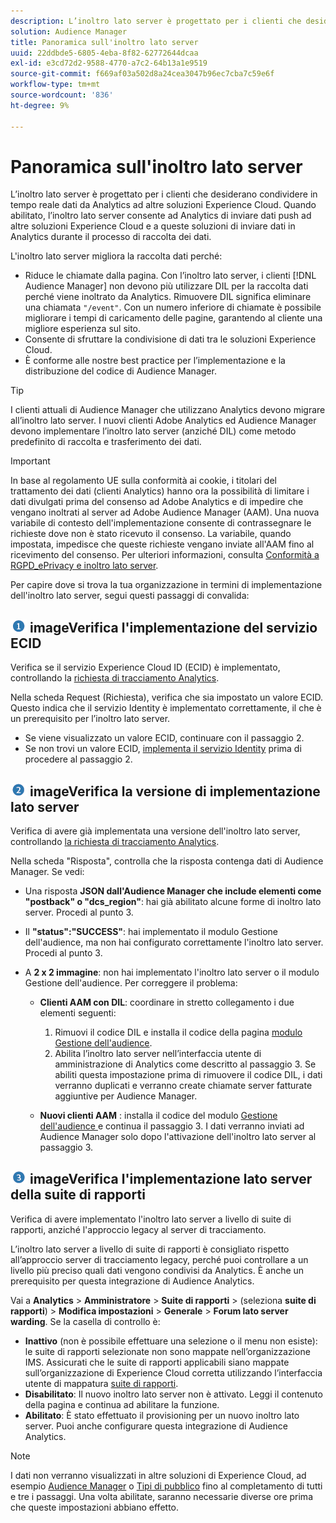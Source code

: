 ```yaml
---
description: L’inoltro lato server è progettato per i clienti che desiderano condividere in tempo reale dati da Analytics ad altre soluzioni Experience Cloud. Quando abilitato, l’inoltro lato server consente ad Analytics di inviare dati push ad altre soluzioni Experience Cloud e a queste soluzioni di inviare dati in Analytics durante il processo di raccolta dei dati.
solution: Audience Manager
title: Panoramica sull'inoltro lato server
uuid: 22ddbde5-6805-4eba-8f82-62772644dcaa
exl-id: e3cd72d2-9588-4770-a7c2-64b13a1e9519
source-git-commit: f669af03a502d8a24cea3047b96ec7cba7c59e6f
workflow-type: tm+mt
source-wordcount: '836'
ht-degree: 9%

---
```


# Panoramica sull&#39;inoltro lato server

L’inoltro lato server è progettato per i clienti che desiderano condividere in tempo reale dati da Analytics ad altre soluzioni Experience Cloud. Quando abilitato, l’inoltro lato server consente ad Analytics di inviare dati push ad altre soluzioni Experience Cloud e a queste soluzioni di inviare dati in Analytics durante il processo di raccolta dei dati.

L&#39;inoltro lato server migliora la raccolta dati perché:

* Riduce le chiamate dalla pagina. Con l’inoltro lato server, i clienti [!DNL Audience Manager] non devono più utilizzare DIL per la raccolta dati perché viene inoltrato da Analytics. Rimuovere DIL significa eliminare una chiamata `"/event"`. Con un numero inferiore di chiamate è possibile migliorare i tempi di caricamento delle pagine, garantendo al cliente una migliore esperienza sul sito.
* Consente di sfruttare la condivisione di dati tra le soluzioni Experience Cloud.
* È conforme alle nostre best practice per l’implementazione e la distribuzione del codice di Audience Manager.

>[!TIP]
>
>I clienti attuali di Audience Manager che utilizzano Analytics devono migrare all’inoltro lato server. I nuovi clienti Adobe Analytics ed Audience Manager devono implementare l’inoltro lato server (anziché DIL) come metodo predefinito di raccolta e trasferimento dei dati.

>[!IMPORTANT]
>In base al regolamento UE sulla conformità ai cookie, i titolari del trattamento dei dati (clienti Analytics) hanno ora la possibilità di limitare i dati divulgati prima del consenso ad Adobe Analytics e di impedire che vengano inoltrati al server ad Adobe Audience Manager (AAM). Una nuova variabile di contesto dell&#39;implementazione consente di contrassegnare le richieste dove non è stato ricevuto il consenso. La variabile, quando impostata, impedisce che queste richieste vengano inviate all&#39;AAM fino al ricevimento del consenso. Per ulteriori informazioni, consulta [Conformità a RGPD_ePrivacy e inoltro lato server](/help/admin/admin/c-server-side-forwarding/ssf-gdpr.md).

Per capire dove si trova la tua organizzazione in termini di implementazione dell&#39;inoltro lato server, segui questi passaggi di convalida:

## ![step1_icon.png ](assets/step1_icon.png) imageVerifica l&#39;implementazione del servizio ECID

Verifica se il servizio Experience Cloud ID (ECID) è implementato, controllando la [richiesta di tracciamento Analytics](https://experienceleague.adobe.com/docs/id-service/using/implementation/test-verify.html).

Nella scheda Request (Richiesta), verifica che sia impostato un valore ECID. Questo indica che il servizio Identity è implementato correttamente, il che è un prerequisito per l’inoltro lato server.

* Se viene visualizzato un valore ECID, continuare con il passaggio 2.
* Se non trovi un valore ECID, [implementa il servizio Identity](https://experienceleague.adobe.com/docs/id-service/using/implementation/implementation-guides.html) prima di procedere al passaggio 2.

## ![step2_icon.png ](assets/step2_icon.png) imageVerifica la versione di implementazione lato server

Verifica di avere già implementata una versione dell&#39;inoltro lato server, controllando [la richiesta di tracciamento Analytics](/help/admin/admin/c-server-side-forwarding/ssf-verify.md).

Nella scheda &quot;Risposta&quot;, controlla che la risposta contenga dati di Audience Manager. Se vedi:

* Una risposta **JSON dall&#39;Audience Manager che include elementi come &quot;postback&quot; o &quot;dcs_region&quot;**: hai già abilitato alcune forme di inoltro lato server. Procedi al punto 3.
* Il **&quot;status&quot;:&quot;SUCCESS&quot;**: hai implementato il modulo Gestione dell&#39;audience, ma non hai configurato correttamente l&#39;inoltro lato server. Procedi al punto 3.
* A **2 x 2 immagine**: non hai implementato l&#39;inoltro lato server o il modulo Gestione dell&#39;audience. Per correggere il problema:

   * **Clienti AAM con DIL**: coordinare in stretto collegamento i due elementi seguenti:

      1. Rimuovi il codice DIL e installa il codice della pagina [modulo Gestione dell&#39;audience](https://experienceleague.adobe.com/docs/audience-manager/user-guide/implementation-integration-guides/integration-other-solutions/audience-management-module.html).
      1. Abilita l’inoltro lato server nell’interfaccia utente di amministrazione di Analytics come descritto al passaggio 3. Se abiliti questa impostazione prima di rimuovere il codice DIL, i dati verranno duplicati e verranno create chiamate server fatturate aggiuntive per Audience Manager.
   * **Nuovi clienti AAM** : installa il codice del modulo  [Gestione dell&#39;audience ](https://experienceleague.adobe.com/docs/audience-manager/user-guide/implementation-integration-guides/integration-other-solutions/audience-management-module.html) e continua il passaggio 3. I dati verranno inviati ad Audience Manager solo dopo l&#39;attivazione dell&#39;inoltro lato server al passaggio 3.


## ![step3_icon.png ](assets/step3_icon.png) imageVerifica l&#39;implementazione lato server della suite di rapporti

Verifica di avere implementato l&#39;inoltro lato server a livello di suite di rapporti, anziché l&#39;approccio legacy al server di tracciamento.

L’inoltro lato server a livello di suite di rapporti è consigliato rispetto all’approccio server di tracciamento legacy, perché puoi controllare a un livello più preciso quali dati vengono condivisi da Analytics. È anche un prerequisito per questa integrazione di Audience Analytics.

Vai a **Analytics** > **Amministratore** > **Suite di rapporti** > (seleziona **suite di rapporti**) > **Modifica impostazioni** > **Generale** > **Forum lato server warding**. Se la casella di controllo è:

* **Inattivo**  (non è possibile effettuare una selezione o il menu non esiste): le suite di rapporti selezionate non sono mappate nell’organizzazione IMS. Assicurati che le suite di rapporti applicabili siano mappate sull’organizzazione di Experience Cloud corretta utilizzando l’interfaccia utente di mappatura  [suite di rapporti](https://experienceleague.adobe.com/docs/core-services/interface/about-core-services/report-suite-mapping.html).
* **Disabilitato**: Il nuovo inoltro lato server non è attivato. Leggi il contenuto della pagina e continua ad abilitare la funzione.
* **Abilitato**: È stato effettuato il provisioning per un nuovo inoltro lato server. Puoi anche configurare questa integrazione di Audience Analytics.

>[!NOTE]
>
>I dati non verranno visualizzati in altre soluzioni di Experience Cloud, ad esempio [Audience Manager](https://docs.adobe.com/content/help/it-IT/experience-cloud/user-guides/home.translate.html) o [Tipi di pubblico](https://experienceleague.adobe.com/docs/core-services/interface/audiences/audience-library.html) fino al completamento di tutti e tre i passaggi. Una volta abilitate, saranno necessarie diverse ore prima che queste impostazioni abbiano effetto.
